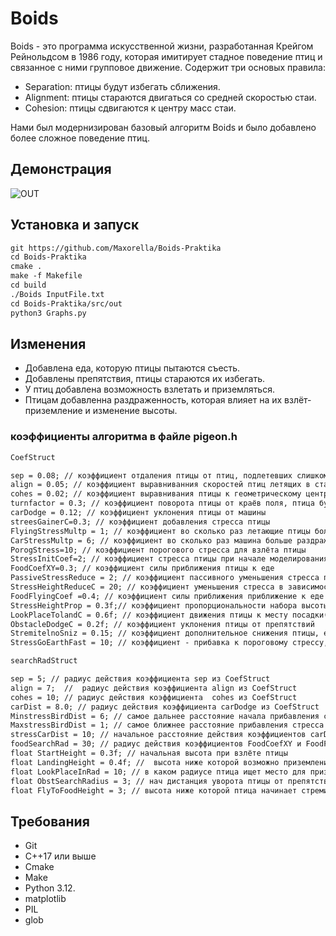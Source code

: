 # Boids
Boids - это программа искусственной жизни, разработанная Крейгом Рейнольдсом в 1986 году, которая имитирует стадное поведение птиц и связанное с ними групповое движение.
Содержит три основых правила:
- Separation: птицы будут избегать сближения.
- Alignment: птицы стараются двигаться со средней скоростью стаи.
- Cohesion: птицы сдвигаются к центру масс стаи.

Нами был модернизирован базовый алгоритм Boids и было добавлено более сложное поведение птиц.
## Демонстрация

![OUT](https://github.com/Maxorella/Boids-Praktika/assets/90093089/9c025d3d-faa4-422e-9eb8-2995be086a71)

## Установка и запуск
```html
git https://github.com/Maxorella/Boids-Praktika
cd Boids-Praktika
cmake .
make -f Makefile
cd build
./Boids InputFile.txt
cd Boids-Praktika/src/out
python3 Graphs.py
```
## Изменения
- Добавлена еда, которую птицы пытаются съесть.
- Добавлены препятствия, птицы стараются их избегать.
- У птиц добавлена возможность взлетать и приземляться.
- Птицам добавленна раздраженность, которая влияет на их взлёт-приземление и изменение высоты.
### коэффициенты алгоритма в файле pigeon.h
```html
CoefStruct

sep = 0.08; // коэффициент отдаления птицы от птиц, подлетевших слишком близко друг к другу
align = 0.05; // коэффициент выравниванния скоростей птиц летящих в стае (стремятся лететь с одной скоростью в 1 направлении)
cohes = 0.02; // коэффициент выравнивания птицы к геометрическому центру стаи
turnfactor = 0.3; // коэффициент поворота птицы от краёв поля, птица будет разворачиваться и стремиться обратно в поле
carDodge = 0.12; // коэффициент уклонения птицы от машины
streesGainerC=0.3; // коэффициент добавления стресса птицы
FlyingStressMultp = 1; // коэффициент во сколько раз летающие птицы больше раздражают
CarStressMultp = 6; // коэффициент во сколько раз машина больше раздражает птиц
PorogStress=10; // коэффициент порогового стресса для взлёта птицы
StressInitCoef=2; // коэффициент стресса птицы при начале моделирования(стресс птицы будет StressInitCoef*height, где height - начальная высота птицы)
FoodCoefXY=0.3; // коэффициент силы приближения птицы к еде
PassiveStressReduce = 2; // коэффициент пассивного уменьшения стресса птицы
StressHeightReduceC = 20; // коэффициент уменьшения стресса в зависимости от высоты полёта птицы (выше летит - быстрее успокаивается => начинает снижаться)
FoodFlyingCoef =0.4; // коэффициент силы приближения приближение к еде в полёте
StressHeightProp = 0.3f;// коэффициент пропорциональности набора высоты птицы от изменения стресса(стресс уменьшается -> птица снижается, увеличивается -> набирает высоту)
LookPlaceTolandC = 0.6f; // коэффициент движения птицы к месту посадки(от геометрического центра сидящих птиц в радиусе LookPlaceInRad
ObstacleDodgeC = 0.2f; // коэффициент уклонения птицы от препятствий
StremitelnoSniz = 0.15; // коэффициент дополнительное снижения птицы, если стресс птицы ниже PorogStress+StressGoEarthFast
StressGoEarthFast = 10; // коэффициент - прибавка к пороговому стрессу, чтобы начать быстрое снижение

searchRadStruct

sep = 5; // радиус действия коэффициента sep из CoefStruct
align = 7;  //  радиус действия коэффициента align из CoefStruct
cohes = 10; // радиус действия коэффициента  cohes из CoefStruct
carDist = 8.0; // радиус действия коэффициента carDodge из CoefStruct
MinstressBirdDist = 6; // самое дальнее расстояние начала прибавления стресса от других птиц (прибавление стресса прямопропорционально расстоянию между птицами, на расстоянии MaxstressBirdDist и ближе прибавление стресса больше
MaxstressBirdDist = 1; // самое ближнее расстояние прибавления стресса
stressCarDist = 10; // начальное расстояние действия коэффициентов carDodge и CarStressMultp
foodSearchRad = 30; // радиус действия коэффициентов FoodCoefXY и FoodFlyingCoef
float StartHeight = 0.3f; // начальная высота при взлёте птицы
float LandingHeight = 0.4f; //  высота ниже которой возможно приземление
float LookPlaceInRad = 10; // в каком радиусе птица ищет место для приземления
float ObstSearchRadius = 3; // нач дистанция уворота птицы от препятствий
float FlyToFoodHeight = 3; // высота ниже которой птица начинает стремится к еде
```
## Требования
- Git
- C++17 или выше
- Cmake
- Make
- Python 3.12.
- matplotlib
- PIL
- glob
